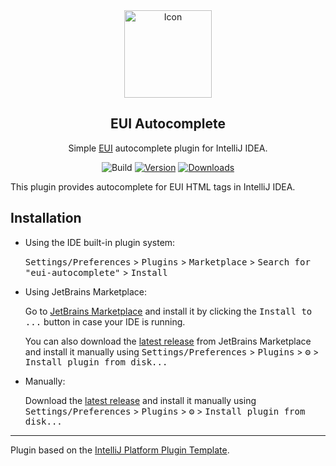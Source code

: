 <div align="center">
  <img width="140" src="https://eui.ecdevops.eu/eui-showcase-ux-components-18.x/assets/images/common/eui-logo.svg" alt="Icon"/>
  <h2 align="center">EUI Autocomplete</h2>
  <p align="center">  Simple <a href="https://eui.ecdevops.eu/">EUI</a> autocomplete plugin for IntelliJ IDEA.</p>
</div>
<div align="center">

![Build](https://github.com/soares-daniel/eui-autocomplete/workflows/Build/badge.svg)
[![Version](https://img.shields.io/jetbrains/plugin/v/26235-eui-autocomplete.svg)](https://plugins.jetbrains.com/plugin/26235-eui-autocomplete)
[![Downloads](https://img.shields.io/jetbrains/plugin/d/26235-eui-autocomplete.svg)](https://plugins.jetbrains.com/plugin/26235-eui-autocomplete)

</div>

<!-- Plugin description -->

This plugin provides autocomplete for EUI HTML tags in IntelliJ IDEA.

<!-- Plugin description end -->

## Installation

- Using the IDE built-in plugin system:
  
  <kbd>Settings/Preferences</kbd> > <kbd>Plugins</kbd> > <kbd>Marketplace</kbd> > <kbd>Search for "eui-autocomplete"</kbd> >
  <kbd>Install</kbd>
  
- Using JetBrains Marketplace:

  Go to [JetBrains Marketplace](https://plugins.jetbrains.com/plugin/26235-eui-autocomplete) and install it by clicking the <kbd>Install to ...</kbd> button in case your IDE is running.

  You can also download the [latest release](https://plugins.jetbrains.com/plugin/26235-eui-autocomplete/versions) from JetBrains Marketplace and install it manually using
  <kbd>Settings/Preferences</kbd> > <kbd>Plugins</kbd> > <kbd>⚙️</kbd> > <kbd>Install plugin from disk...</kbd>

- Manually:

  Download the [latest release](https://github.com/soares-daniel/eui-autocomplete/releases/latest) and install it manually using
  <kbd>Settings/Preferences</kbd> > <kbd>Plugins</kbd> > <kbd>⚙️</kbd> > <kbd>Install plugin from disk...</kbd>

---
Plugin based on the [IntelliJ Platform Plugin Template][template].

[template]: https://github.com/JetBrains/intellij-platform-plugin-template
[docs:plugin-description]: https://plugins.jetbrains.com/docs/intellij/plugin-user-experience.html#plugin-description-and-presentation
